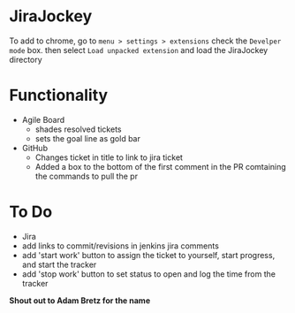 JiraJockey
==========

To add to chrome, go to `menu > settings > extensions` check the `Develper mode` box. then  select `Load unpacked extension` and load the JiraJockey directory

Functionality
=============

* Agile Board
  * shades resolved tickets
  * sets the goal line as gold bar
* GitHub
  * Changes ticket in title to link to jira ticket 
  * Added a box to the bottom of the first comment in the PR comtaining the commands to pull the pr

To Do
=====

* Jira
 * add links to commit/revisions in jenkins jira comments
 * add 'start work' button to assign the ticket to yourself, start progress, and start the tracker
 * add 'stop work' button to set status to open and log the time from the tracker


**Shout out to Adam Bretz for the name**

